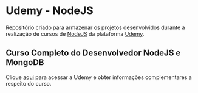 # Udemy - NodeJS

Repositório criado para armazenar os projetos desenvolvidos durante a realização de cursos de [NodeJS](https://angular.io/) da plataforma [Udemy](https://nodejs.org/en/).

## Curso Completo do Desenvolvedor NodeJS e MongoDB

Clique [aqui](https://www.udemy.com/course/curso-completo-do-desenvolvedor-nodejs) para acessar a Udemy e obter informações complementares a respeito do curso.
